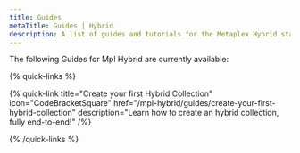 ```yaml
---
title: Guides
metaTitle: Guides | Hybrid
description: A list of guides and tutorials for the Metaplex Hybrid standard on the Solana blockchain.
---
```


The following Guides for Mpl Hybrid are currently available:

{% quick-links %}

{% quick-link title="Create your first Hybrid Collection" icon="CodeBracketSquare" href="/mpl-hybrid/guides/create-your-first-hybrid-collection" description="Learn how to create an hybrid collection, fully end-to-end!" /%}

{% /quick-links %}
